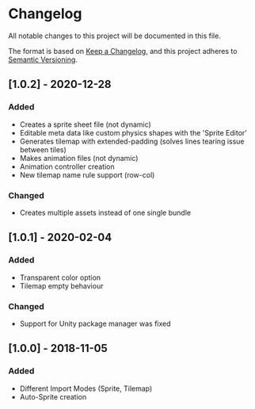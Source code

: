 # Changelog
All notable changes to this project will be documented in this file.

The format is based on [Keep a Changelog](https://keepachangelog.com/en/1.0.0/),
and this project adheres to [Semantic Versioning](https://semver.org/spec/v2.0.0.html).



## [1.0.2] - 2020-12-28
### Added
- Creates a sprite sheet file (not dynamic)
- Editable meta data like custom physics shapes with the 'Sprite Editor'
- Generates tilemap with extended-padding (solves lines tearing issue between tiles)
- Makes animation files (not dynamic)
- Animation controller creation
- New tilemap name rule support (row-col)

### Changed
- Creates multiple assets instead of one single bundle

## [1.0.1] - 2020-02-04
### Added
- Transparent color option
- Tilemap empty behaviour

### Changed
- Support for Unity package manager was fixed

## [1.0.0] - 2018-11-05
### Added
- Different Import Modes (Sprite, Tilemap)
- Auto-Sprite creation